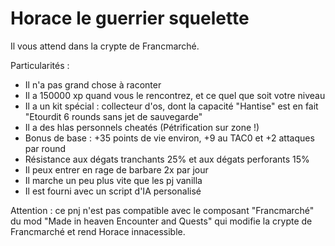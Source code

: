 # Horace le guerrier squelette

Il vous attend dans la crypte de Francmarché.

Particularités :
- Il n'a pas grand chose à raconter
- Il a 150000 xp quand vous le rencontrez, et ce quel que soit votre niveau
- Il a un kit spécial : collecteur d'os, dont la capacité "Hantise" est en fait "Etourdit 6 rounds sans jet de sauvegarde"
- Il a des hlas personnels cheatés (Pétrification sur zone !)
- Bonus de base : +35 points de vie environ, +9 au TAC0 et +2 attaques par round
- Résistance aux dégats tranchants 25% et aux dégats perforants 15%
- Il peux entrer en rage de barbare 2x par jour
- Il marche un peu plus vite que les pj vanilla
- Il est fourni avec un script d'IA personalisé

Attention : ce pnj n'est pas compatible avec le composant "Francmarché" du mod "Made in heaven Encounter and Quests" qui modifie la crypte de Francmarché et rend Horace innacessible.
